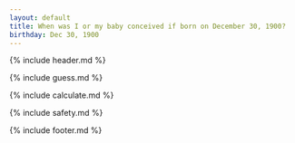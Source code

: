 ```yaml
---
layout: default
title: When was I or my baby conceived if born on December 30, 1900?
birthday: Dec 30, 1900
---
```


{% include header.md %}

{% include guess.md %}

{% include calculate.md %}

{% include safety.md %}

{% include footer.md %}



